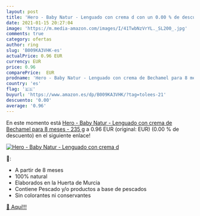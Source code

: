 ```yaml
---
layout: post
title: 'Hero - Baby Natur - Lenguado con crema d con un 0.00 % de descuento'
date: 2021-01-15 20:27:04
image: 'https://m.media-amazon.com/images/I/41TwbNzVrYL._SL200_.jpg'
comments: true
category: ofertas
author: ring
slug: 'B009KA3VHK-es'
actualPrice: 0.96 EUR
currency: EUR
price: 0.96
comparePrice:  EUR
prodname: 'Hero - Baby Natur - Lenguado con crema de Bechamel para 8 meses - 235 g'
country: 'es'
flag: '🇪🇸'
buyurl: 'https://www.amazon.es/dp/B009KA3VHK/?tag=tolees-21'
descuento: '0.00'
average: '0.96'
---
```


En este momento está [Hero - Baby Natur - Lenguado con crema de Bechamel para 8 meses - 235 g](https://www.amazon.es/dp/B009KA3VHK/?tag=tolees-21) a 0.96 EUR (original:  EUR) (0.00 %  de descuento) en el siguiente enlace!

[![Hero - Baby Natur - Lenguado con crema d](https://m.media-amazon.com/images/I/41TwbNzVrYL._SL200_.jpg)](https://www.amazon.es/dp/B009KA3VHK/?tag=tolees-21)

🔎:

- A partir de 8 meses
- 100% natural
- Elaborados en la Huerta de Murcia
- Contiene Pescado y/o productos a base de pescados
- Sin colorantes ni conservantes

[🛒 Aquí!!!](https://www.amazon.es/dp/B009KA3VHK/?tag=tolees-21)
